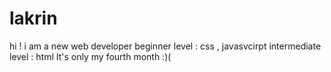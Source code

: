 # lakrin
hi ! i am a new web developer
beginner level : css , javasvcirpt 
intermediate level : html
It's only my fourth month :)(
